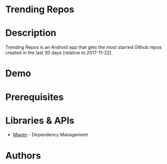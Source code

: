 # Trending Repos




# Description

Trending Repos is an Android app that gets the most starred Github repos created in the last 30 days (relative to 2017-11-22).


# Demo

# Prerequisites

# Libraries & APIs

* [Maven](https://maven.apache.org/) - Dependency Management


# Authors

